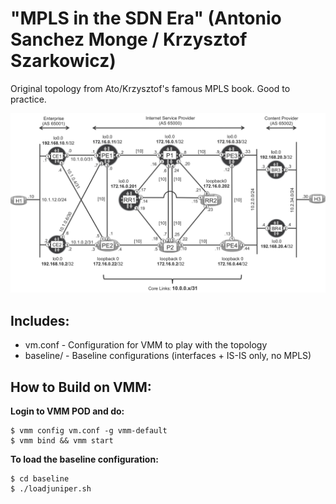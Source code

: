 # "MPLS in the SDN Era" (Antonio Sanchez Monge / Krzysztof Szarkowicz)

Original topology from Ato/Krzysztof's famous MPLS book. Good to practice.

![topology](topology.png)

## Includes:

* vm.conf - Configuration for VMM to play with the topology
* baseline/ - Baseline configurations (interfaces + IS-IS only, no MPLS)

## How to Build on VMM:

**Login to VMM POD and do:**

	$ vmm config vm.conf -g vmm-default
	$ vmm bind && vmm start

**To load the baseline configuration:**

	$ cd baseline
	$ ./loadjuniper.sh


